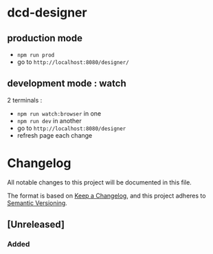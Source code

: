 # dcd-designer

## production mode

- `npm run prod`
- go to `http://localhost:8080/designer/`

## development mode : watch

2 terminals :

- `npm run watch:browser` in one
- `npm run dev` in another
- go to `http://localhost:8080/designer`
- refresh page each change


# Changelog

All notable changes to this project will be documented in this file.

The format is based on [Keep a Changelog](https://keepachangelog.com/en/1.0.0/),
and this project adheres to [Semantic Versioning](https://semver.org/spec/v2.0.0.html).

## [Unreleased]

### Added
